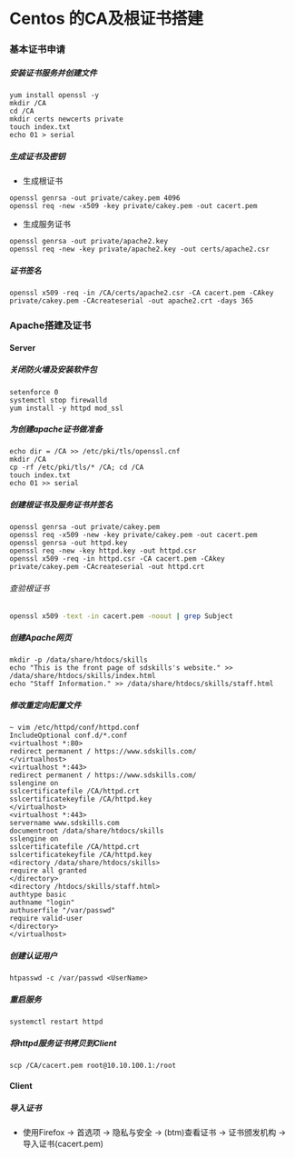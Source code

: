 # Centos 的CA及根证书搭建

### 基本证书申请

##### 安装证书服务并创建文件
``` shell
yum install openssl -y
mkdir /CA
cd /CA
mkdir certs newcerts private
touch index.txt
echo 01 > serial
```

##### 生成证书及密钥
- 生成根证书
``` shell
openssl genrsa -out private/cakey.pem 4096
openssl req -new -x509 -key private/cakey.pem -out cacert.pem
```
- 生成服务证书
``` shell
openssl genrsa -out private/apache2.key
openssl req -new -key private/apache2.key -out certs/apache2.csr
```

##### 证书签名
``` shell
openssl x509 -req -in /CA/certs/apache2.csr -CA cacert.pem -CAkey private/cakey.pem -CAcreateserial -out apache2.crt -days 365
```

### Apache搭建及证书

#### Server

##### 关闭防火墙及安装软件包
``` shell
setenforce 0
systemctl stop firewalld
yum install -y httpd mod_ssl
```

##### 为创建apache证书做准备
``` shell
echo dir = /CA >> /etc/pki/tls/openssl.cnf
mkdir /CA
cp -rf /etc/pki/tls/* /CA; cd /CA
touch index.txt
echo 01 >> serial
```

##### 创建根证书及服务证书并签名
``` shell
openssl genrsa -out private/cakey.pem
openssl req -x509 -new -key private/cakey.pem -out cacert.pem
openssl genrsa -out httpd.key
openssl req -new -key httpd.key -out httpd.csr
openssl x509 -req -in httpd.csr -CA cacert.pem -CAkey private/cakey.pem -CAcreateserial -out httpd.crt
```
###### 查验根证书
``` sh
openssl x509 -text -in cacert.pem -noout | grep Subject
```

##### 创建Apache网页
``` shell
mkdir -p /data/share/htdocs/skills
echo "This is the front page of sdskills's website." >> /data/share/htdocs/skills/index.html
echo "Staff Information." >> /data/share/htdocs/skills/staff.html
``` 

##### 修改重定向配置文件
``` vim
~ vim /etc/httpd/conf/httpd.conf
IncludeOptional conf.d/*.conf
<virtualhost *:80>
redirect permanent / https://www.sdskills.com/
</virtualhost>
<virtualhost *:443>
redirect permanent / https://www.sdskills.com/
sslengine on
sslcertificatefile /CA/httpd.crt
sslcertificatekeyfile /CA/httpd.key
</virtualhost>
<virtualhost *:443>
servername www.sdskills.com
documentroot /data/share/htdocs/skills
sslengine on
sslcertificatefile /CA/httpd.crt
sslcertificatekeyfile /CA/httpd.key
<directory /data/share/htdocs/skills>
require all granted
</directory>
<directory /htdocs/skills/staff.html>
authtype basic
authname "login"
authuserfile "/var/passwd"
require valid-user
</directory>
</virtualhost>
```

##### 创建认证用户
``` shell
htpasswd -c /var/passwd <UserName>
```

##### 重启服务
``` shell
systemctl restart httpd
```

##### 将httpd服务证书拷贝到Client
```
scp /CA/cacert.pem root@10.10.100.1:/root
```

#### Client

##### 导入证书
- 使用Firefox -> 首选项 -> 隐私与安全 -> (btm)查看证书 -> 证书颁发机构 -> 导入证书(cacert.pem) 
